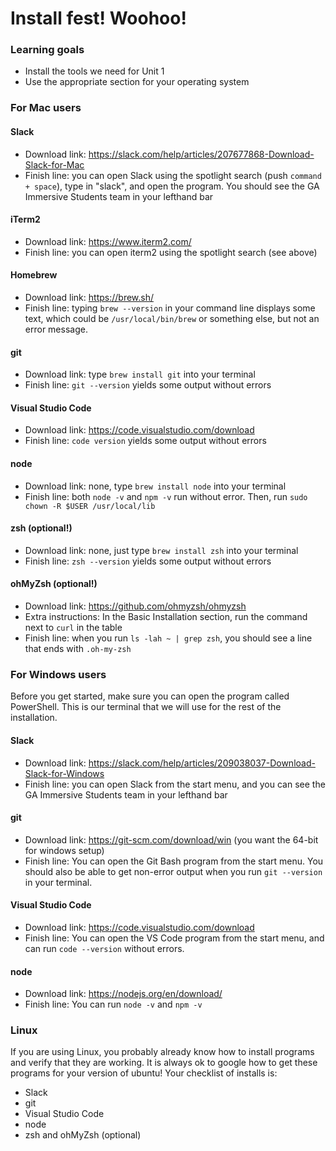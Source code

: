 # Install fest! Woohoo!

### Learning goals
- Install the tools we need for Unit 1
- Use the appropriate section for your operating system

### For Mac users
#### Slack
- Download link: https://slack.com/help/articles/207677868-Download-Slack-for-Mac
- Finish line: you can open Slack using the spotlight search (push `command + space`), type in "slack", and open the program. You should see the GA Immersive Students team in your lefthand bar

#### iTerm2
- Download link: https://www.iterm2.com/
- Finish line: you can open iterm2 using the spotlight search (see above)

#### Homebrew
- Download link: https://brew.sh/
- Finish line: typing `brew --version` in your command line displays some text, which could be `/usr/local/bin/brew` or something else, but not an error message.

#### git
- Download link: type `brew install git` into your terminal
- Finish line: `git --version` yields some output without errors

#### Visual Studio Code
- Download link: https://code.visualstudio.com/download
- Finish line: `code version` yields some output without errors

#### node
- Download link: none, type `brew install node` into your terminal
- Finish line: both `node -v` and `npm -v` run without error. Then, run `sudo chown -R $USER /usr/local/lib`

#### zsh (optional!)
- Download link: none, just type `brew install zsh` into your terminal
- Finish line: `zsh --version` yields some output without errors

#### ohMyZsh (optional!)
- Download link: https://github.com/ohmyzsh/ohmyzsh
- Extra instructions: In the Basic Installation section, run the command next to `curl` in the table
- Finish line: when you run `ls -lah ~ | grep zsh`, you should see a line that ends with `.oh-my-zsh`


### For Windows users
Before you get started, make sure you can open the program called PowerShell. This is our terminal that we will use for the rest of the installation.

#### Slack
- Download link: https://slack.com/help/articles/209038037-Download-Slack-for-Windows
- Finish line: you can open Slack from the start menu, and you can see the GA Immersive Students team in your lefthand bar

#### git
- Download link: https://git-scm.com/download/win (you want the 64-bit for windows setup)
- Finish line: You can open the Git Bash program from the start menu. You should also be able to get non-error output when you run `git --version` in your terminal.

#### Visual Studio Code
- Download link: https://code.visualstudio.com/download
- Finish line: You can open the VS Code program from the start menu, and can run `code --version` without errors.

#### node
- Download link: https://nodejs.org/en/download/
- Finish line: You can run `node -v` and `npm -v`

### Linux
If you are using Linux, you probably already know how to install programs and verify that they are working. It is always ok to google how to get these programs for your version of ubuntu! Your checklist of installs is:
- Slack
- git
- Visual Studio Code
- node
- zsh and ohMyZsh (optional)
